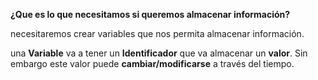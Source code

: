 **¿Que es lo que necesitamos si queremos almacenar información?**

necesitaremos crear variables que nos permita almacenar información.

una **Variable** va a tener un **Identificador** que va almacenar un **valor**. Sin embargo este valor puede **cambiar/modificarse** a través del tiempo.
